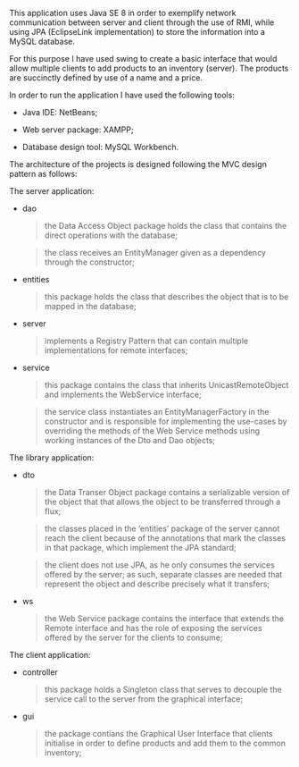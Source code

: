 This application uses Java SE 8 in order to exemplify network communication between server and client through the use of RMI, while using JPA (EclipseLink implementation) to store the information into a MySQL database. 

For this purpose I have used swing to create a basic interface that would allow multiple clients to add products to an inventory (server). The products are succinctly defined by use of a name and a price.

In order to run the application I have used the following tools:

- Java IDE: NetBeans;

- Web server package: XAMPP;

- Database design tool: MySQL Workbench.

The architecture of the projects is designed following the MVC design pattern as follows:

The server application:
  
- dao

  > the Data Access Object package holds the class that contains the direct operations with the database; 
  
  > the class receives an EntityManager given as a dependency through the constructor;
  
- entities

  > this package holds the class that describes the object that is to be mapped in the database;

- server

  > implements a Registry Pattern that can contain multiple implementations for remote interfaces;

- service

  > this package contains the class that inherits UnicastRemoteObject and implements the WebService interface;
  
  > the service class instantiates an EntityManagerFactory in the constructor and is responsible for implementing the 
    use-cases by overriding the methods of the Web Service methods using working instances of the Dto and Dao objects;

The library application:

- dto

  > the Data Transer Object package contains a serializable version of the object that that allows the object to be 
    transferred through a flux;
    
  > the classes placed in the ‘entities’ package of the server cannot reach the client because of the annotations that mark 
    the classes in that package, which implement the JPA standard; 
    
  > the client does not use JPA, as he only consumes the services offered by the server; as such, separate classes are needed
    that represent the object and describe precisely what it transfers;
   
 - ws
 
   > the Web Service package contains the interface that extends the Remote interface and has the role of exposing the 
     services offered by the server for the clients to consume;
 
 The client application:
 
 - controller
 
   > this package holds a Singleton class that serves to decouple the service call to the server from the graphical interface;
 
 - gui
 
   > the  package contians the Graphical User Interface that clients initialise in order to define products and add them to 
     the common inventory;
